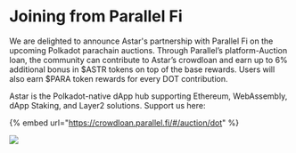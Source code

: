 # Joining from Parallel Fi

We are delighted to announce Astar's partnership with Parallel Fi on the upcoming Polkadot parachain auctions. Through Parallel’s platform-Auction loan, the community can contribute to Astar’s crowdloan and earn up to 6% additional bonus in $ASTR tokens on top of the base rewards. Users will also earn $PARA token rewards for every DOT contribution.

Astar is the Polkadot-native dApp hub supporting Ethereum, WebAssembly, dApp Staking, and Layer2 solutions. Support us here:&#x20;

{% embed url="https://crowdloan.parallel.fi/#/auction/dot" %}

![](https://lh5.googleusercontent.com/RCiKApXWR4GQJxT2DPPzdq09q5mtcRzmTZeHRCdILdFQrekfzrcYXCljBnQJ7AyAyuLd-5CkpZekQKXOB15MVBNqBGwm-lWlywSVJ-oGSNkDPfXu\_2KWukaXHBTMF8QzG7VpTEwI)

